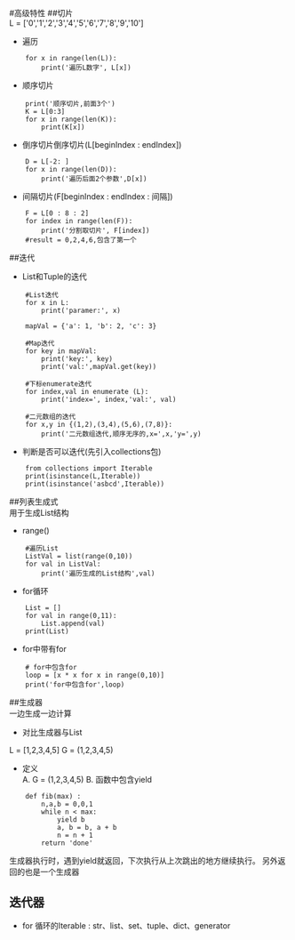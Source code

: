 #高级特性
##切片            
L = ['0','1','2','3','4','5','6','7','8','9','10']
- 遍历
```
    for x in range(len(L)):
        print('遍历L数字', L[x])
```         
       
- 顺序切片

```
    print('顺序切片,前面3个')
    K = L[0:3]
    for x in range(len(K)):
    	print(K[x])
```

- 倒序切片倒序切片(L[beginIndex : endIndex])        

```angularjs
    D = L[-2: ]
    for x in range(len(D)):
        print('遍历后面2个参数',D[x])
```

- 间隔切片(F[beginIndex : endIndex : 间隔])   
```angularjs
    F = L[0 : 8 : 2]
    for index in range(len(F)):
    	print('分割取切片', F[index])
    #result = 0,2,4,6,包含了第一个
```  

##迭代
- List和Tuple的迭代
```angularjs
    #List迭代
    for x in L:
    	print('paramer:', x)
    	 
    mapVal = {'a': 1, 'b': 2, 'c': 3}
    
    #Map迭代
    for key in mapVal:
    	print('key:', key)
    	print('val:',mapVal.get(key))
    
    #下标enumerate迭代	
    for index,val in enumerate (L):
    	print('index=', index,'val:', val)
    	
    #二元数组的迭代
    for x,y in {(1,2),(3,4),(5,6),(7,8)}:
    	print('二元数组迭代,顺序无序的,x=',x,'y=',y)
```

- 判断是否可以迭代(先引入collections包)
```angularjs
    from collections import Iterable
    print(isinstance(L,Iterable))
    print(isinstance('asbcd',Iterable))
```

##列表生成式         
用于生成List结构

- range()
```angularjs
    #遍历List
    ListVal = list(range(0,10))
    for val in ListVal:
        print('遍历生成的List结构',val)
```

- for循环
```angularjs
    List = []
    for val in range(0,11):
    	List.append(val)
    print(List)
```

- for中带有for
```angularjs
    # for中包含for
    loop = [x * x for x in range(0,10)]
    print('for中包含for',loop)
```

##生成器           
一边生成一边计算

- 对比生成器与List

L = [1,2,3,4,5]
G = (1,2,3,4,5)

- 定义            
A. G = (1,2,3,4,5)
B. 函数中包含yield
```angularjs
    def fib(max) :
        n,a,b = 0,0,1
        while n < max:
            yield b
            a, b = b, a + b
            n = n + 1
        return 'done'
```
生成器执行时，遇到yield就返回，下次执行从上次跳出的地方继续执行。
另外返回的也是一个生成器

## 迭代器
- for 循环的Iterable : str、list、set、tuple、dict、generator




